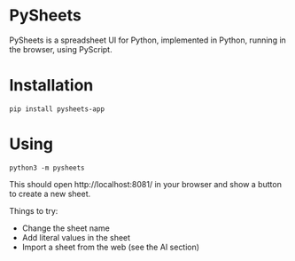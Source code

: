 # PySheets

PySheets is a spreadsheet UI for Python, implemented in Python, running in the browser, using PyScript.
  
# Installation

```
pip install pysheets-app
```

# Using

```
python3 -m pysheets
```

This should open http://localhost:8081/ in your browser and show a button to create a new sheet.

Things to try:
 - Change the sheet name
 - Add literal values in the sheet
 - Import a sheet from the web (see the AI section)

